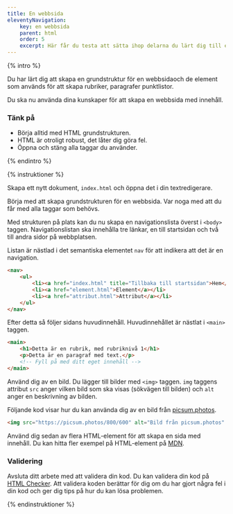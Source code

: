 ```yaml
---
title: En webbsida
eleventyNavigation:
    key: en webbsida
    parent: html
    order: 5
    excerpt: Här får du testa att sätta ihop delarna du lärt dig till en webbsida.
---
```


{% intro %}

Du har lärt dig att skapa en grundstruktur för en webbsidaoch de element som används för att skapa rubriker, paragrafer punktlistor.

Du ska nu använda dina kunskaper för att skapa en webbsida med innehåll.

### Tänk på

-   Börja alltid med HTML grundstrukturen.
-   HTML är otroligt robust, det låter dig göra fel.
-   Öppna och stäng alla taggar du använder.

{% endintro %}

{% instruktioner %}

Skapa ett nytt dokument, `index.html` och öppna det i din textredigerare.

Börja med att skapa grundstrukturen för en webbsida. Var noga med att du får med alla taggar som behövs.

Med strukturen på plats kan du nu skapa en navigationslista överst i `<body>` taggen. Navigationslistan ska innehålla tre länkar, en till startsidan och två till andra sidor på webbplatsen.

Listan är nästlad i det semantiska elementet `nav` för att indikera att det är en navigation.

```html
<nav>
    <ul>
        <li><a href="index.html" title="Tillbaka till startsidan">Hem</a></li>
        <li><a href="element.html">Element</a></li>
        <li><a href="attribut.html">Attribut</a></li>
    </ul>
</nav>
```

Efter detta så följer sidans huvudinnehåll. Huvudinnehållet är nästlat i `<main>` taggen.

```html
<main>
    <h1>Detta är en rubrik, med rubriknivå 1</h1>
    <p>Detta är en paragraf med text.</p>
    <!-- Fyll på med ditt eget innehåll -->
</main>
```

Använd dig av en bild. Du lägger till bilder med `<img>` taggen. `img` taggens attribut `src` anger vilken bild som ska visas (sökvägen till bilden) och `alt` anger en beskrivning av bilden.

Följande kod visar hur du kan använda dig av en bild från [picsum.photos](https://picsum.photos/).

```html
<img src="https://picsum.photos/800/600" alt="Bild från picsum.photos" />
```

Använd dig sedan av flera HTML-element för att skapa en sida med innehåll. Du kan hitta fler exempel på HTML-element på [MDN](https://developer.mozilla.org/en-US/docs/Web/HTML/Element).

### Validering

Avsluta ditt arbete med att validera din kod. Du kan validera din kod på [HTML Checker](https://validator.w3.org/nu/). Att validera koden berättar för dig om du har gjort några fel i din kod och ger dig tips på hur du kan lösa problemen.

{% endinstruktioner %}
